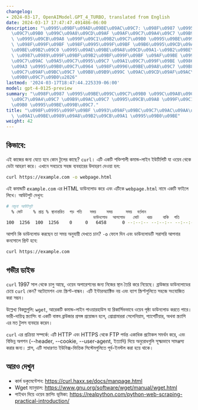 ```yaml
---
changelog:
- 2024-03-17, OpenAIModel.GPT_4_TURBO, translated from English
date: 2024-03-17 17:47:47.491486-06:00
description: "\u0995\u09BF\u09AD\u09BE\u09AC\u09C7: \u098F\u0987 \u0995\u09BE\u099C\
  \u09C7\u09B0 \u099C\u09A8\u09CD\u09AF \u09AF\u09C7\u09A4\u09C7 \u09B9\u09AC\u09C7\
  \ \u0995\u09CB\u09A8 \u099F\u09C1\u09B2\u09C7\u09B0 \u0995\u09BE\u099B\u09C7? `curl`\u0964\
  \ \u098F\u099F\u09BF \u098F\u0995\u099F\u09BF \u09B6\u0995\u09CD\u09A4\u09BF\u09B6\
  \u09BE\u09B2\u09C0 \u0995\u09AE\u09BE\u09A8\u09CD\u09A1-\u09B2\u09BE\u0987\u09A8\
  \ \u0987\u0989\u099F\u09BF\u09B2\u09BF\u099F\u09BF \u09AF\u09BE \u0993\u09AF\u09BC\
  \u09C7\u09AC \u09A5\u09C7\u0995\u09C7 \u09A1\u09C7\u099F\u09BE \u0986\u09B9\u09B0\
  \u09A3 \u0995\u09B0\u09C7\u0964 \u098F\u0996\u09BE\u09A8\u09C7 \u09B8\u09AC\u099A\
  \u09C7\u09AF\u09BC\u09C7 \u09B8\u09B9\u099C \u09AC\u09CD\u09AF\u09AC\u09B9\u09BE\
  \u09B0\u09C7\u09B0\u2026"
lastmod: '2024-03-17T18:47:44.225339-06:00'
model: gpt-4-0125-preview
summary: "\u098F\u0987 \u0995\u09BE\u099C\u09C7\u09B0 \u099C\u09A8\u09CD\u09AF \u09AF\
  \u09C7\u09A4\u09C7 \u09B9\u09AC\u09C7 \u0995\u09CB\u09A8 \u099F\u09C1\u09B2\u09C7\
  \u09B0 \u0995\u09BE\u099B\u09C7."
title: "\u098F\u0995\u099F\u09BF \u0993\u09AF\u09BC\u09C7\u09AC\u09AA\u09C7\u099C\
  \ \u09A1\u09BE\u0989\u09A8\u09B2\u09CB\u09A1 \u0995\u09B0\u09BE"
weight: 42
---
```


## কিভাবে:
এই কাজের জন্য যেতে হবে কোন টুলের কাছে? `curl`। এটি একটি শক্তিশালী কমান্ড-লাইন ইউটিলিটি যা ওয়েব থেকে ডেটা আহরণ করে। এখানে সবচেয়ে সহজ ব্যবহারের উদাহরণ দেওয়া হল:

```Bash
curl https://example.com -o webpage.html
```

এই কমান্ডটি `example.com` এর HTML ডাউনলোড করে এবং এটিকে `webpage.html` নামে একটি ফাইলে লিখে। আউটপুট দেখুন:

```Bash
# নমুনা আউটপুট
  % মোট    % প্রাপ্ত % স্থানান্তরিত  গড় গতি   সময়    সময়     সময়  বর্তমান
                                 ডাউনলোড  আপলোড   মোট   খরচ    বাকি  গতি
100  1256  100  1256    0     0   6458      0 --:--:-- --:--:-- --:--:--  6497
```

আপনি কি ডাউনলোড করছেন তা সময় অনুযায়ী দেখতে চান? `-o` ফেলে দিন এবং ডাউনলোডটি সরাসরি আপনার কনসোলে প্রিন্ট হবে:

```Bash
curl https://example.com
```

## গভীর ডাইভ
`curl` 1997 সাল থেকে চালু আছে, ওয়েব অপারেশনের জন্য নিজের স্থান তৈরি করে নিয়েছে। ব্রাউজার ডাউনলোডের চেয়ে `curl` কেন? অটোমেশন এবং স্ক্রিপ্ট-বান্ধব। এটি ইন্টারঅ্যাক্টিভ নয় এবং ব্যাশ স্ক্রিপ্টগুলিতে সহজে সংযোজিত করা সম্ভব।

উল্লেখ্য বিকল্পগুলি: `wget`, আরেকটি কমান্ড-লাইন পাওয়ারহাউস যা রিকার্সিভভাবে ওয়েব পৃষ্ঠা ডাউনলোড করতে পারে। ভারী-দায়িত্ব স্ক্র্যাপিং বা একটি বাস্তব ব্রাউজার প্রসঙ্গ প্রয়োজন হলে, প্রোগ্রামাররা সেলেনিয়াম, প্যাপেটিয়ার, অথবা স্ক্র্যাপি এর মত টুলস ব্যবহার করেন।

`curl` এর প্রক্রিয়া সম্পর্কে: এটি HTTP এবং HTTPS থেকে FTP পর্যন্ত একাধিক প্রটোকল সমর্থন করে, এবং বিভিন্ন অপশন (--header, --cookie, --user-agent, ইত্যাদি) দিয়ে অনুরোধগুলি সূক্ষ্মভাবে সামঞ্জস্য করার জন্য। প্লাস, এটি সাধারণত ইউনিক্স-ভিত্তিক সিস্টেমগুলিতে পূর্ব-ইনস্টল করা হয়ে থাকে।

## আরও দেখুন
- কার্ল ডকুমেন্টেশন: https://curl.haxx.se/docs/manpage.html
- Wget ম্যানুয়াল: https://www.gnu.org/software/wget/manual/wget.html
- পাইথন দিয়ে ওয়েব স্ক্রাপিং ভূমিকা: https://realpython.com/python-web-scraping-practical-introduction/
